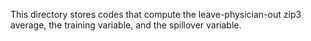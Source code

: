 This directory stores codes that compute the leave-physician-out zip3 average, the training variable, and the spillover variable.